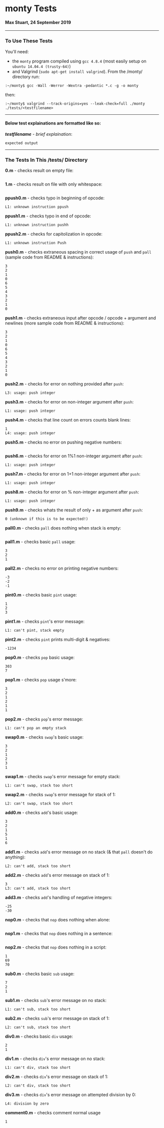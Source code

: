 # monty Tests
#### Max Stuart, 24 September 2019
___
### To Use These Tests
You'll need:
- the `monty` program compiled using `gcc 4.8.4` (most easily setup on `ubuntu 14.04.4 (trusty-64)`)
- and Valgrind (`sudo apt-get install valgrind`).
From the /monty/ directory run:
```
:~/monty$ gcc -Wall -Werror -Wextra -pedantic *.c -g -o monty
```
then:
```
:~/monty$ valgrind --track-origins=yes --leak-check=full ./monty ./tests/<testfilename>
```
___
#### Below test explainations are formatted like so:
**_testfilename_** - _brief explaination_:
```
expected output
```
___
### The Tests In This /tests/ Directory

__0.m__ - checks result on empty file:
```

```

__1.m__ - checks result on file with only whitespace:
```

```

__ppush0.m__ - checks typo in beginning of opcode:
```
L1: unknown instruction ppush
```

__ppush1.m__ - checks typo in end of opcode:
```
L1: unknown instruction pushh
```

__ppush2.m__ - checks for capitolization in opcode:
```
L1: unknown instruction Push
```

__push0.m__ - checks extraneous spacing in correct usage of `push` and `pall` (sample code from README & instructions):
```
3
2
1
0
6
5
4
3
2
1
0
```

__push1.m__ - checks extraneous input after opcode / opcode + argument and newlines (more sample code from README & instructions):
```
3
2
1
0
6
5
4
3
2
1
0
```

__push2.m__ - checks for error on nothing provided after `push`:
```
L3: usage: push integer
```

__push3.m__ - checks for error on non-integer argument after `push`:
```
L1: usage: push integer
```

__push4.m__ - checks that line count on errors counts blank lines:
```
1
L4: usage: push integer
```

__push5.m__ - checks no error on pushing negative numbers:
```

```

__push6.m__ - checks for error on 1%1 non-integer argument after `push`:
```
L1: usage: push integer
```

__push7.m__ - checks for error on 1+1 non-integer argument after `push`:
```
L1: usage: push integer
```

__push8.m__ - checks for error on % non-integer argument after `push`:
```
L1: usage: push integer
```

__push9.m__ - checks whats the result of only + as argument after `push`:
```
0 (unknown if this is to be expected!)
```

__pall0.m__ - checks `pall` does nothing when stack is empty:
```

```

__pall1.m__ - checks basic `pall` usage:
```
3
2
1
```

__pall2.m__ - checks no error on printing negative numbers:
```
-3
-2
-1
```

__pint0.m__ - checks basic `pint` usage:
```
1
2
3
```

__pint1.m__ - checks `pint`'s error message:
```
L1: can't pint, stack empty
```

__pint2.m__ - checks `pint` prints multi-digit & negatives:
```
-1234
```

__pop0.m__ - checks `pop` basic usage:
```
303
7
```

__pop1.m__ - checks `pop` usage s'more:
```
3
2
1
2
1
1
```

__pop2.m__ - checks `pop`'s error message:
```
L1: can't pop an empty stack
```

__swap0.m__ - checks `swap`'s basic usage:
```
3
2
1
2
3
1
```

__swap1.m__ - checks `swap`'s error message for empty stack:
```
L1: can't swap, stack too short
```

__swap2.m__ - checks `swap`'s error message for stack of 1:
```
L2: can't swap, stack too short
```

__add0.m__ - checks `add`'s basic usage:
```
3
2
1
5
1
6
```

__add1.m__ - checks `add`'s error message on no stack (& that `pall` doesn't do anything):
```
L2: can't add, stack too short
```

__add2.m__ - checks `add`'s error message on stack of 1:
```
3
L3: can't add, stack too short
```

__add3.m__ - checks `add`'s handling of negative integers:
```
-25
-30
```

__nop0.m__ - checks that `nop` does nothing when alone:
```

```

__nop1.m__ - checks that `nop` does nothing in a sentence:
```

```

__nop2.m__ - checks that `nop` does nothing in a script:
```
1
69
70
```

__sub0.m__ - checks basic `sub` usage:
```
7
2
1
```

__sub1.m__ - checks `sub`'s error message on no stack:
```
L1: can't sub, stack too short
```

__sub2.m__ - checks `sub`'s error message on stack of 1:
```
L2: can't sub, stack too short
```

__div0.m__ - checks basic `div` usage:
```
2
1
```

__div1.m__ - checks `div`'s error message on no stack:
```
L1: can't div, stack too short
```

__div2.m__ - checks `div`'s error message on stack of 1:
```
L2: can't div, stack too short
```

__div3.m__ - checks `div`'s error message on attempted division by 0:
```
L4: division by zero
```

__comment0.m__ - checks comment normal usage
```
1
```
